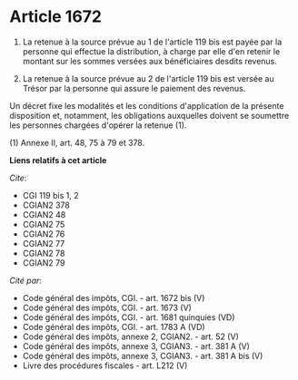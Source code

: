 # Article 1672

1. La retenue à la source prévue au 1 de l'article 119 bis est payée par la personne qui effectue la distribution, à charge
par elle d'en retenir le montant sur les sommes versées aux bénéficiaires desdits revenus.

2. La retenue à la source prévue au 2 de l'article 119 bis est versée au Trésor par la personne qui assure le paiement des
revenus.

Un décret fixe les modalités et les conditions d'application de la présente disposition et, notamment, les obligations
auxquelles doivent se soumettre les personnes chargées d'opérer la retenue (1).

(1) Annexe II, art. 48, 75 à 79 et 378.

**Liens relatifs à cet article**

_Cite_:

  - CGI 119 bis 1, 2
  - CGIAN2 378
  - CGIAN2 48
  - CGIAN2 75
  - CGIAN2 76
  - CGIAN2 77
  - CGIAN2 78
  - CGIAN2 79

_Cité par_:

  - Code général des impôts, CGI. - art. 1672 bis (V)
  - Code général des impôts, CGI. - art. 1673 (V)
  - Code général des impôts, CGI. - art. 1681 quinquies (VD)
  - Code général des impôts, CGI. - art. 1783 A (VD)
  - Code général des impôts, annexe 2, CGIAN2. - art. 52 (V)
  - Code général des impôts, annexe 3, CGIAN3. - art. 381 A (V)
  - Code général des impôts, annexe 3, CGIAN3. - art. 381 A bis (V)
  - Livre des procédures fiscales - art. L212 (V)

